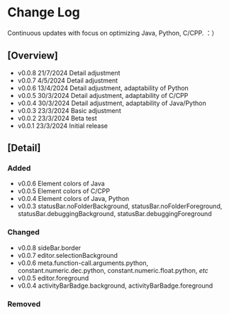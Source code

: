 # Change Log
<!-- All notable changes to the "lakora" extension will be documented in this file.

Check [Keep a Changelog](http://keepachangelog.com/) for recommendations on how to structure this file. -->
Continuous updates with focus on optimizing Java, Python, C/CPP. ：）  

## [Overview]
- v0.0.8 21/7/2024 Detail adjustment
- v0.0.7 4/5/2024 Detail adjustment
- v0.0.6 13/4/2024 Detail adjustment, adaptability of Python
- v0.0.5 30/3/2024 Detail adjustment, adaptability of C/CPP
- v0.0.4 30/3/2024 Detail adjustment, adaptability of Java/Python
- v0.0.3 23/3/2024 Basic adjustment
- v0.0.2 23/3/2024 Beta test
- v0.0.1 23/3/2024 Initial release

## [Detail]
### Added
- v0.0.6 Element colors of Java
- v0.0.5 Element colors of C/CPP 
- v0.0.4 Element colors of Java, Python
- v0.0.3 statusBar.noFolderBackground, statusBar.noFolderForeground, statusBar.debuggingBackground, statusBar.debuggingForeground

### Changed
- v0.0.8 sideBar.border
- v0.0.7 editor.selectionBackground
- v0.0.6 meta.function-call.arguments.python, constant.numeric.dec.python, constant.numeric.float.python, *etc*
- v0.0.5 editor.foreground
- v0.0.4 activityBarBadge.background, activityBarBadge.foreground

### Removed
